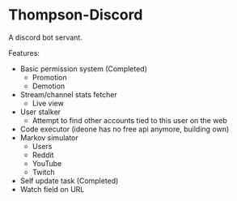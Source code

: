 Thompson-Discord
=====

A discord bot servant.

Features:
- Basic permission system (Completed)
  - Promotion
  - Demotion
- Stream/channel stats fetcher
  - Live view
- User stalker
  - Attempt to find other accounts tied to this user on the web
- Code executor (ideone has no free api anymore, building own)
- Markov simulator
  - Users
  - Reddit
  - YouTube
  - Twitch
- Self update task (Completed)
- Watch field on URL
